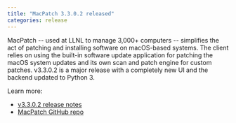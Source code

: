 ```yaml
---
title: "MacPatch 3.3.0.2 released"
categories: release
---
```


MacPatch -- used at LLNL to manage 3,000+ computers -- simplifies the act of patching and installing software on macOS-based systems. The client relies on using the built-in software update application for patching the macOS system updates and its own scan and patch engine for custom patches. v3.3.0.2 is a major release with a completely new UI and the backend updated to Python 3.

Learn more:
- [v3.3.0.2 release notes](https://github.com/LLNL/MacPatch/releases/tag/3.3.0.2)
- [MacPatch GitHub repo](https://github.com/llnl/macpatch)
